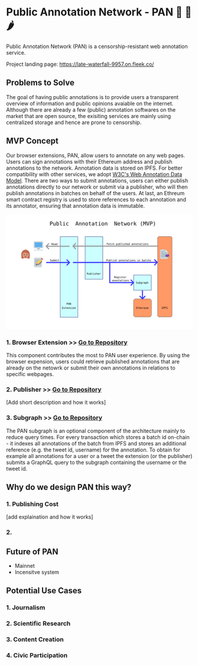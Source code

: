 # Public Annotation Network - PAN 🥘 🍕 🌶

Public Annotation Network (PAN) is a censorship-resistant web annotation service.

Project landing page: https://late-waterfall-9957.on.fleek.co/

## Problems to Solve

The goal of having public annotations is to provide users a transparent overview of information and public opinions avaiable on the internet. Although there are already a few (public) annotation softwares on the market that are open source, the exisiting services are mainly using centralized storage and hence are prone to censorship. 

## MVP Concept

Our browser extensions, PAN, allow users to annotate on any web pages. Users can sign annotations with their Ethereum address and publish annotations to the network. Annotation data is stored on IPFS. For better compatibility with other services, we adopt [W3C's Web Annotation Data Model](https://www.w3.org/TR/annotation-model/). There are two ways to submit annotations, users can either publish annotations directly to our network or submit via a publisher, who will then publish annotations in batches on behalf of the users. At last, an Ethreum smart contract registry is used to store references to each annotation and its annotator, ensuring that annotation data is immutable.

![PAN](https://github.com/Public-Annotation-Network/management/blob/master/product/2020-07-26%20PAN-Diagram.png)

### 1. Browser Extension >> [Go to Repository](https://github.com/Public-Annotation-Network/extension)

This component contributes the most to PAN user experience. By using the browser expension, users could retrieve published annotations that are already on the netowrk or submit their own annotations in relations to specific webpages.

### 2. Publisher >> [Go to Repository](https://github.com/Public-Annotation-Network/publisher)

[Add short description and how it works]

### 3. Subgraph >> [Go to Repository](https://github.com/Public-Annotation-Network/subgraph)

The PAN subgraph is an optional component of the architecture mainly to reduce query times. For every transaction which stores a batch id on-chain - it indexes all annotations of the batch from IPFS and stores an additional reference (e.g. the tweet id, username) for the annotation. To obtain for example all annotations for a user or a tweet the extension (or the publisher) submits a GraphQL query to the subgraph containing the username or the tweet id.

## Why do we design PAN this way?

### 1. Publishing Cost

[add explaination and how it works]

### 2. 


## Future of PAN

- Mainnet
- Incensitve system


## Potential Use Cases

### 1. Journalism

### 2. Scientific Research

### 3. Content Creation

### 4. Civic Participation




